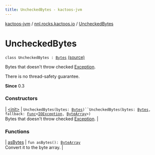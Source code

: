 ```yaml
---
title: UncheckedBytes - kactoos-jvm
---
```


[kactoos-jvm](../../index.html) / [nnl.rocks.kactoos.io](../index.html) / [UncheckedBytes](./index.html)

# UncheckedBytes

`class UncheckedBytes : `[`Bytes`](../../nnl.rocks.kactoos/-bytes/index.html) [(source)](https://github.com/neonailol/kactoos/blob/master/kactoos-jvm/src/main/kotlin/nnl/rocks/kactoos/io/UncheckedBytes.kt#L18)

Bytes that doesn't throw checked [Exception](https://kotlinlang.org/api/latest/jvm/stdlib/kotlin/-exception/index.html).

There is no thread-safety guarantee.

**Since**
0.3

### Constructors

| [&lt;init&gt;](-init-.html) | `UncheckedBytes(bytes: `[`Bytes`](../../nnl.rocks.kactoos/-bytes/index.html)`)``UncheckedBytes(bytes: `[`Bytes`](../../nnl.rocks.kactoos/-bytes/index.html)`, fallback: `[`Func`](../../nnl.rocks.kactoos/-func/index.html)`<`[`IOException`](http://docs.oracle.com/javase/8/docs/api/java/io/IOException.html)`, `[`ByteArray`](https://kotlinlang.org/api/latest/jvm/stdlib/kotlin/-byte-array/index.html)`>)`<br>Bytes that doesn't throw checked [Exception](https://kotlinlang.org/api/latest/jvm/stdlib/kotlin/-exception/index.html). |

### Functions

| [asBytes](as-bytes.html) | `fun asBytes(): `[`ByteArray`](https://kotlinlang.org/api/latest/jvm/stdlib/kotlin/-byte-array/index.html)<br>Convert it to the byte array. |

